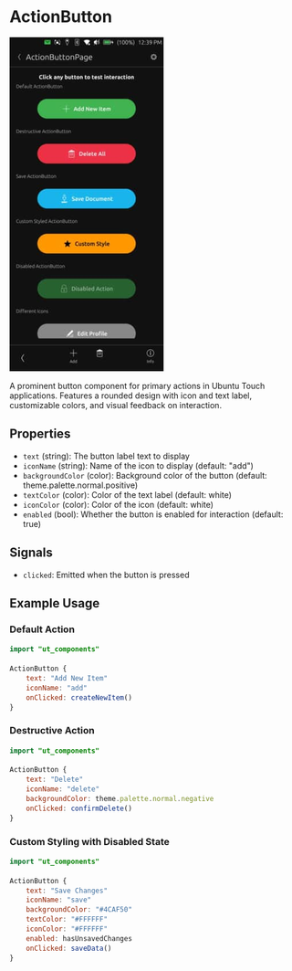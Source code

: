 # ActionButton

![](./images/ActionButton.jpg)

A prominent button component for primary actions in Ubuntu Touch applications. Features a rounded design with icon and text label, customizable colors, and visual feedback on interaction.

## Properties

- `text` (string): The button label text to display
- `iconName` (string): Name of the icon to display (default: "add")
- `backgroundColor` (color): Background color of the button (default: theme.palette.normal.positive)
- `textColor` (color): Color of the text label (default: white)
- `iconColor` (color): Color of the icon (default: white)
- `enabled` (bool): Whether the button is enabled for interaction (default: true)

## Signals

- `clicked`: Emitted when the button is pressed

## Example Usage

### Default Action
```qml
import "ut_components"

ActionButton {
    text: "Add New Item"
    iconName: "add"
    onClicked: createNewItem()
}
```

### Destructive Action
```qml
import "ut_components"

ActionButton {
    text: "Delete"
    iconName: "delete"
    backgroundColor: theme.palette.normal.negative
    onClicked: confirmDelete()
}
```

### Custom Styling with Disabled State
```qml
import "ut_components"

ActionButton {
    text: "Save Changes"
    iconName: "save"
    backgroundColor: "#4CAF50"
    textColor: "#FFFFFF"
    iconColor: "#FFFFFF"
    enabled: hasUnsavedChanges
    onClicked: saveData()
}
```
